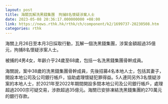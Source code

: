 ```yaml
---
layout: post
title: 海關瓦解洗黑錢集團　拘捕8名懷疑涉案人士
date: 2023-05-08 20:36:17.000000000 +08:00
link: https://news.rthk.hk/rthk/ch/component/k2/1699737-20230508.htm
categories: rthk
---
```


海關上月26日至本月3日採取行動，瓦解一個洗黑錢集團，涉案金額超過35億元，拘捕8名懷疑涉案人士。

被捕的4男4女，年齡介乎24歲至68歲，包括一名洗黑錢集團骨幹成員。

海關說，案中38歲的洗黑錢集團骨幹成員，先後招募4名本地人士，包括其妻子，開設本地公司及公司銀行帳戶，協助處理懷疑犯罪得益。5人連同另外3名懷疑涉案的本地人士，於2021年至2022年期間開設多間本地公司及公司銀行帳戶，處理超過2000宗可疑交易，涉款超過35億元。海關已安排凍結洗黑錢集團約270萬元的銀行存款。
